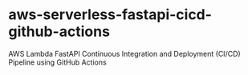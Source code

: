 # aws-serverless-fastapi-cicd-github-actions
AWS Lambda FastAPI Continuous Integration and Deployment (CI/CD) Pipeline using GitHub Actions

